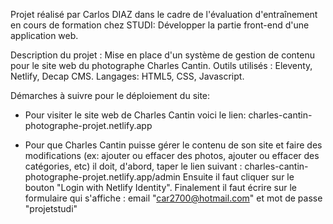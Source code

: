 Projet réalisé par Carlos DIAZ dans le cadre de l'évaluation d'entraînement en cours de formation chez STUDI: Développer la partie front-end d'une application web.

Description du projet : Mise en place d'un système de gestion de contenu pour le site web du photographe Charles Cantin.
Outils utilisés : Eleventy, Netlify, Decap CMS.
Langages: HTML5, CSS, Javascript.

Démarches à suivre pour le déploiement du site:
- Pour visiter le site web de Charles Cantin voici le lien: charles-cantin-photographe-projet.netlify.app

- Pour que Charles Cantin puisse gérer le contenu de son site et faire des modifications (ex: ajouter ou effacer des photos, ajouter ou effacer des catégories, etc) il doit, d'abord, taper le lien suivant : charles-cantin-photographe-projet.netlify.app/admin
  Ensuite il faut cliquer sur le bouton "Login with Netlify Identity".
  Finalement il faut écrire sur le formulaire qui s'affiche : email "car2700@hotmail.com" et mot de passe "projetstudi"
